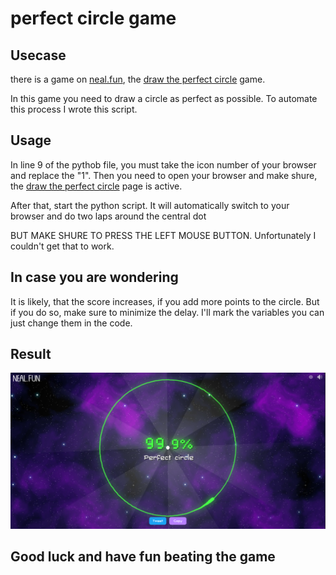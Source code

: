 # perfect circle game

## Usecase

  there is a game on [neal.fun](https://www.neal.fun/), the [draw the perfect circle](https://neal.fun/perfect-circle/) game.

  In this game you need to draw a circle as perfect as possible.
  To automate this process I wrote this script.

## Usage

  In line 9 of the pythob file, you must take the icon number of your browser and replace the "1".
  Then you need to open your browser and make shure, the [draw the perfect circle](https://neal.fun/perfect-circle/) page is active.
  
  After that, start the python script.
  It will automatically switch to your browser and do two laps around the central dot

  BUT MAKE SHURE TO PRESS THE LEFT MOUSE BUTTON.
  Unfortunately I couldn't get that to work.

## In case you are wondering

  It is likely, that the score increases, if you add more points to the circle.
  But if you do so, make sure to minimize the delay. I'll mark the variables you can just change them in the code.

## Result

  ![the score](perfect_circle.png)

## Good luck and have fun beating the game
